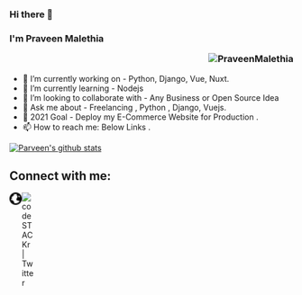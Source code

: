 ### Hi there 👋

### I'm Praveen Malethia <p align="right"> <img src="https://komarev.com/ghpvc/?username=PraveenMalethia" alt="PraveenMalethia" /> </p>

- 🔭 I’m currently working on - Python, Django, Vue, Nuxt.
- 🌱 I’m currently learning - Nodejs
- 👯 I’m looking to collaborate with - Any Business or Open Source Idea
- 💬 Ask me about - Freelancing , Python , Django, Vuejs.
- 🥅 2021 Goal - Deploy my E-Commerce Website for Production .
- 📫 How to reach me: Below Links .

[![Parveen's github stats](https://github-readme-stats.vercel.app/api?username=PraveenMalethia&count_private=true&include_all_commits=true&theme=radical)](https://google.com)
## Connect with me:
[<img align="left" alt="codeSTACKr.com" width="22px" src="https://raw.githubusercontent.com/iconic/open-iconic/master/svg/globe.svg" />][website]
[<img align="left" alt="codeSTACKr | Twitter" width="22px" src="https://cdn.jsdelivr.net/npm/simple-icons@v3/icons/twitter.svg" />][twitter]
<br />
<!-- Optional if you have blogs -->
<!-- BLOG-POST-LIST:START -->
<!-- BLOG-POST-LIST:END -->
<!-- This section you create this variables that are used above -->
[website]: http://praveenmalethia.me
[twitter]: https://twitter.com/PraveenMalethia
